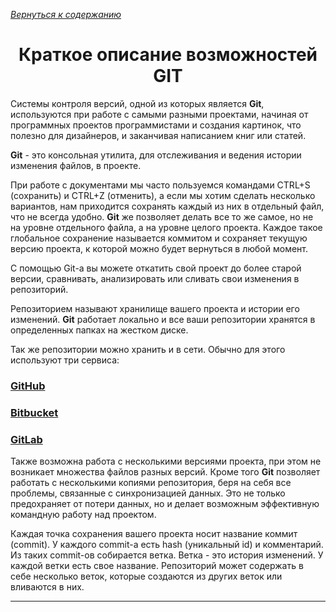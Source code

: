 [*Вернуться к содержанию*](/readme.md)

<h1 align="center">Краткое описание возможностей GIT</h1>

Системы контроля версий, одной из которых является **Git**, используются при работе с самыми разными проектами, начиная от программных проектов программистами и создания картинок, что полезно для дизайнеров, и заканчивая написанием книг или статей. 

**Git** - это консольная утилита, для отслеживания и ведения истории изменения файлов, в проекте.

При работе с документами мы часто пользуемся командами CTRL+S (сохранить) и CTRL+Z (отменить), а если мы хотим сделать несколько вариантов, нам приходится сохранять каждый из них в отдельный файл, что не всегда удобно. **Git** же позволяет делать все то же самое, но не на уровне отдельного файла, а на уровне целого проекта. Каждое такое глобальное сохранение называется коммитом и сохраняет текущую версию проекта, к которой можно будет вернуться в любой момент.

С помощью Git-a вы можете откатить свой проект до более старой версии, сравнивать, анализировать или сливать свои изменения в репозиторий.

Репозиторием называют хранилище вашего проекта и истории его изменений. **Git** работает локально и все ваши репозитории хранятся в определенных папках на жестком диске.

Так же репозитории можно хранить и в сети. Обычно для этого используют три сервиса:

### [GitHub](https://github.com/)

### [Bitbucket](https://bitbucket.org/)

### [GitLab](https://about.gitlab.com/)

Также возможна работа с несколькими версиями проекта, при этом не возникает множества файлов разных версий. Кроме того **Git** позволяет работать с несколькими копиями репозитория, беря на себя все проблемы, связанные с синхронизацией данных. Это не только предохраняет от потери данных, но и делает возможным эффективную командную работу над проектом.

Каждая точка сохранения вашего проекта носит название коммит (commit). У каждого commit-a есть hash (уникальный id) и комментарий. Из таких commit-ов собирается ветка. Ветка - это история изменений. У каждой ветки есть свое название. Репозиторий может содержать в себе несколько веток, которые создаются из других веток или вливаются в них.

---